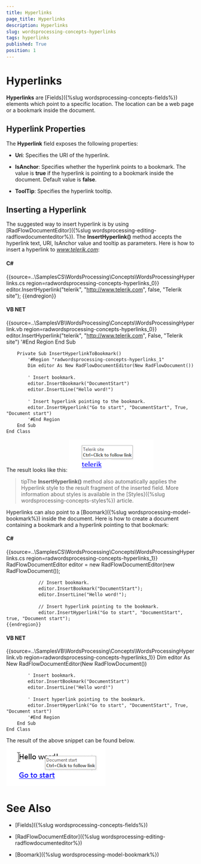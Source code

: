 ```yaml
---
title: Hyperlinks
page_title: Hyperlinks
description: Hyperlinks
slug: wordsprocessing-concepts-hyperlinks
tags: hyperlinks
published: True
position: 1
---
```


# Hyperlinks



__Hyperlinks__ are [Fields]({%slug wordsprocessing-concepts-fields%}) elements which point to a specific location.
        The location can be a web page or a bookmark inside the document.
      

## Hyperlink Properties

The __Hyperlink__ field exposes the following properties:
        

* __Uri__: Specifies the URI of the hyperlink.
            

* __IsAnchor__: Specifies whether the hyperlink points to a bookmark. The value is __true__ if the
              hyperlink is pointing to a bookmark inside the document. Default value is __false__.
            

* __ToolTip__: Specifies the hyperlink tooltip.
            

## Inserting a Hyperlink

The suggested way to insert hyperlink is by using [RadFlowDocumentEditor]({%slug wordsprocessing-editing-radflowdocumenteditor%}). The
          __InsertHyperlink()__ method accepts the hyperlink text, URI, IsAnchor value and tooltip as parameters. Here is how to
          insert a hyperlink to *www.telerik.com*:
        

#### __C#__

{{source=..\SamplesCS\WordsProcessing\Concepts\WordsProcessingHyperlinks.cs region=radwordsprocessing-concepts-hyperlinks_0}}
	            editor.InsertHyperlink("telerik", "http://www.telerik.com", false, "Telerik site");
	{{endregion}}



#### __VB NET__

{{source=..\SamplesVB\WordsProcessing\Concepts\WordsProcessingHyperlink.vb region=radwordsprocessing-concepts-hyperlinks_0}}
	        editor.InsertHyperlink("telerik", "http://www.telerik.com", False, "Telerik site")
	        '#End Region
	    End Sub
	
	    Private Sub InsertHyperlinkToBookmark()
	        '#Region "radwordsprocessing-concepts-hyperlinks_1"
	        Dim editor As New RadFlowDocumentEditor(New RadFlowDocument())
	
	        ' Insert bookmark.
	        editor.InsertBookmark("DocumentStart")
	        editor.InsertLine("Hello word!")
	
	        ' Insert hyperlink pointing to the bookmark.
	        editor.InsertHyperlink("Go to start", "DocumentStart", True, "Document start")
	        '#End Region
	    End Sub
	End Class



The result looks like this:
        ![wordsprocessing-concepts-hyperlinks 001](images/wordsprocessing-concepts-hyperlinks001.png)

>tipThe  __InsertHyperlink()__ method also automatically applies the Hyperlink style to the result fragment of the inserted  field.
            More information about styles is available in the [Styles]({%slug wordsprocessing-concepts-styles%}) article.
          

Hyperlinks can also point to a [Boomark]({%slug wordsprocessing-model-bookmark%}) inside the document. Here is how to create a document containing a bookmark and a hyperlink pointing to that bookmark:
        

#### __C#__

{{source=..\SamplesCS\WordsProcessing\Concepts\WordsProcessingHyperlinks.cs region=radwordsprocessing-concepts-hyperlinks_1}}
	            RadFlowDocumentEditor editor = new RadFlowDocumentEditor(new RadFlowDocument());
	
	            // Insert bookmark.
	            editor.InsertBookmark("DocumentStart");
	            editor.InsertLine("Hello word!");
	
	            // Insert hyperlink pointing to the bookmark.
	            editor.InsertHyperlink("Go to start", "DocumentStart", true, "Document start");
	{{endregion}}



#### __VB NET__

{{source=..\SamplesVB\WordsProcessing\Concepts\WordsProcessingHyperlink.vb region=radwordsprocessing-concepts-hyperlinks_1}}
	        Dim editor As New RadFlowDocumentEditor(New RadFlowDocument())
	
	        ' Insert bookmark.
	        editor.InsertBookmark("DocumentStart")
	        editor.InsertLine("Hello word!")
	
	        ' Insert hyperlink pointing to the bookmark.
	        editor.InsertHyperlink("Go to start", "DocumentStart", True, "Document start")
	        '#End Region
	    End Sub
	End Class



The result of the above snippet can be found below.
        ![wordsprocessing-concepts-hyperlinks 002](images/wordsprocessing-concepts-hyperlinks002.png)

# See Also

 * [Fields]({%slug wordsprocessing-concepts-fields%})

 * [RadFlowDocumentEditor]({%slug wordsprocessing-editing-radflowdocumenteditor%})

 * [Boomark]({%slug wordsprocessing-model-bookmark%})

